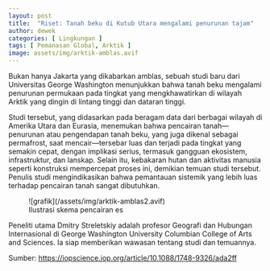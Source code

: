 ```yaml
---
layout: post
title:  "Riset: Tanah beku di Kutub Utara mengalami penurunan tajam"
author: dewek
categories: [ Lingkungan ]
tags: [ Pemanasan Global, Arktik ]
image: assets/img/arktik-amblas.avif
---
```


Bukan hanya Jakarta yang dikabarkan amblas, sebuah studi baru dari Universitas George Washington menunjukkan bahwa tanah beku mengalami penurunan permukaan pada tingkat yang mengkhawatirkan di wilayah Arktik yang dingin di lintang tinggi dan dataran tinggi.

Studi tersebut, yang didasarkan pada beragam data dari berbagai wilayah di Amerika Utara dan Eurasia, menemukan bahwa pencairan tanah—penurunan atau pengendapan tanah beku, yang juga dikenal sebagai permafrost, saat mencair—tersebar luas dan terjadi pada tingkat yang semakin cepat, dengan implikasi serius, termasuk gangguan ekosistem, infrastruktur, dan lanskap. Selain itu, kebakaran hutan dan aktivitas manusia seperti konstruksi mempercepat proses ini, demikian temuan studi tersebut. Penulis studi mengindikasikan bahwa pemantauan sistemik yang lebih luas terhadap pencairan tanah sangat dibutuhkan.

<figure>
![grafik](/assets/img/arktik-amblas2.avif)
<figcaption>Ilustrasi skema pencairan es</figcaption>
</figure>

Peneliti utama Dmitry Streletskiy adalah profesor Geografi dan Hubungan Internasional di George Washington University Columbian College of Arts and Sciences. Ia siap memberikan wawasan tentang studi dan temuannya.

Sumber: <https://iopscience.iop.org/article/10.1088/1748-9326/ada2ff>